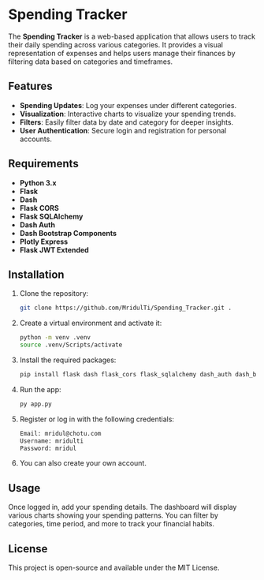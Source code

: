 # Spending Tracker

The **Spending Tracker** is a web-based application that allows users to track their daily spending across various categories. It provides a visual representation of expenses and helps users manage their finances by filtering data based on categories and timeframes.

## Features
- **Spending Updates**: Log your expenses under different categories.
- **Visualization**: Interactive charts to visualize your spending trends.
- **Filters**: Easily filter data by date and category for deeper insights.
- **User Authentication**: Secure login and registration for personal accounts.

## Requirements
- **Python 3.x**
- **Flask**
- **Dash**
- **Flask CORS**
- **Flask SQLAlchemy**
- **Dash Auth**
- **Dash Bootstrap Components**
- **Plotly Express**
- **Flask JWT Extended**

## Installation

1. Clone the repository:
   ```bash
   git clone https://github.com/MridulTi/Spending_Tracker.git .

2. Create a virtual environment and activate it:
    ```bash
    python -m venv .venv
    source .venv/Scripts/activate


3. Install the required packages:

    ```bash
    pip install flask dash flask_cors flask_sqlalchemy dash_auth dash_bootstrap_components plotly.express datetime flask_jwt_extended


4. Run the app:
    ```bash
    py app.py

    
5. Register or log in with the following credentials:
    ```bash
    Email: mridul@chotu.com
    Username: mridulti
    Password: mridul


6. You can also create your own account.

## Usage
Once logged in, add your spending details. The dashboard will display various charts showing your spending patterns. You can filter by categories, time period, and more to track your financial habits.

## License
This project is open-source and available under the MIT License.